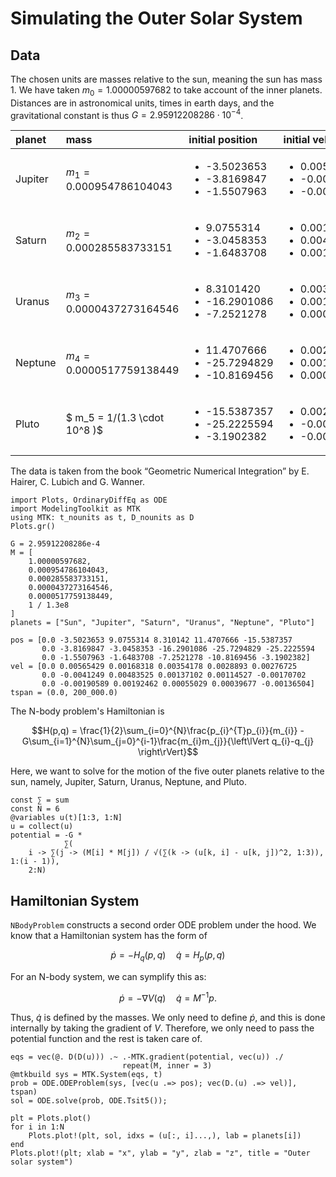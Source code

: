 # Simulating the Outer Solar System

## Data

The chosen units are masses relative to the sun, meaning the sun has mass $1$. We have taken $m_0 = 1.00000597682$ to take account of the inner planets. Distances are in astronomical units, times in earth days, and the gravitational constant is thus $G = 2.95912208286 \cdot 10^{-4}$.

| planet  | mass                         | initial position                                                     | initial velocity                                                     |
|:------- |:---------------------------- |:-------------------------------------------------------------------- |:-------------------------------------------------------------------- |
| Jupiter | $m_1 = 0.000954786104043$    | <ul><li>-3.5023653</li><li>-3.8169847</li><li>-1.5507963</li></ul>   | <ul><li>0.00565429</li><li>-0.00412490</li><li>-0.00190589</li></ul> |
| Saturn  | $m_2 = 0.000285583733151$    | <ul><li>9.0755314</li><li>-3.0458353</li><li>-1.6483708</li></ul>    | <ul><li>0.00168318</li><li>0.00483525</li><li>0.00192462</li></ul>   |
| Uranus  | $m_3 = 0.0000437273164546$   | <ul><li>8.3101420</li><li>-16.2901086</li><li>-7.2521278</li></ul>   | <ul><li>0.00354178</li><li>0.00137102</li><li>0.00055029</li></ul>   |
| Neptune | $m_4 = 0.0000517759138449$   | <ul><li>11.4707666</li><li>-25.7294829</li><li>-10.8169456</li></ul> | <ul><li>0.00288930</li><li>0.00114527</li><li>0.00039677</li></ul>   |
| Pluto   | $ m_5 = 1/(1.3 \cdot 10^8 )$ | <ul><li>-15.5387357</li><li>-25.2225594</li><li>-3.1902382</li></ul> | <ul><li>0.00276725</li><li>-0.00170702</li><li>-0.00136504</li></ul> |

The data is taken from the book “Geometric Numerical Integration” by E. Hairer, C. Lubich and G. Wanner.

```@example outersolarsystem
import Plots, OrdinaryDiffEq as ODE
import ModelingToolkit as MTK
using MTK: t_nounits as t, D_nounits as D
Plots.gr()

G = 2.95912208286e-4
M = [
    1.00000597682,
    0.000954786104043,
    0.000285583733151,
    0.0000437273164546,
    0.0000517759138449,
    1 / 1.3e8
]
planets = ["Sun", "Jupiter", "Saturn", "Uranus", "Neptune", "Pluto"]

pos = [0.0 -3.5023653 9.0755314 8.310142 11.4707666 -15.5387357
       0.0 -3.8169847 -3.0458353 -16.2901086 -25.7294829 -25.2225594
       0.0 -1.5507963 -1.6483708 -7.2521278 -10.8169456 -3.1902382]
vel = [0.0 0.00565429 0.00168318 0.00354178 0.0028893 0.00276725
       0.0 -0.0041249 0.00483525 0.00137102 0.00114527 -0.00170702
       0.0 -0.00190589 0.00192462 0.00055029 0.00039677 -0.00136504]
tspan = (0.0, 200_000.0)
```

The N-body problem's Hamiltonian is

$$H(p,q) = \frac{1}{2}\sum_{i=0}^{N}\frac{p_{i}^{T}p_{i}}{m_{i}} - G\sum_{i=1}^{N}\sum_{j=0}^{i-1}\frac{m_{i}m_{j}}{\left\lVert q_{i}-q_{j} \right\rVert}$$

Here, we want to solve for the motion of the five outer planets relative to the sun, namely, Jupiter, Saturn, Uranus, Neptune, and Pluto.

```@example outersolarsystem
const ∑ = sum
const N = 6
@variables u(t)[1:3, 1:N]
u = collect(u)
potential = -G *
            ∑(
    i -> ∑(j -> (M[i] * M[j]) / √(∑(k -> (u[k, i] - u[k, j])^2, 1:3)), 1:(i - 1)),
    2:N)
```

## Hamiltonian System

`NBodyProblem` constructs a second order ODE problem under the hood. We know that a Hamiltonian system has the form of

$$\dot{p} = -H_{q}(p,q)\quad \dot{q}=H_{p}(p,q)$$

For an N-body system, we can symplify this as:

$$\dot{p} = -\nabla{V}(q)\quad \dot{q}=M^{-1}p.$$

Thus, $\dot{q}$ is defined by the masses. We only need to define $\dot{p}$, and this is done internally by taking the gradient of $V$. Therefore, we only need to pass the potential function and the rest is taken care of.

```@example outersolarsystem
eqs = vec(@. D(D(u))) .~ .-MTK.gradient(potential, vec(u)) ./
                         repeat(M, inner = 3)
@mtkbuild sys = MTK.System(eqs, t)
prob = ODE.ODEProblem(sys, [vec(u .=> pos); vec(D.(u) .=> vel)], tspan)
sol = ODE.solve(prob, ODE.Tsit5());
```

```@example outersolarsystem
plt = Plots.plot()
for i in 1:N
    Plots.plot!(plt, sol, idxs = (u[:, i]...,), lab = planets[i])
end
Plots.plot!(plt; xlab = "x", ylab = "y", zlab = "z", title = "Outer solar system")
```

